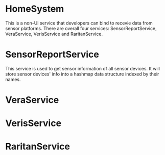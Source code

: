 HomeSystem
==========
This is a non-UI service that developers can bind to recevie data from sensor platforms. There are overall four services: SensorReportService, VeraService, VerisService and RaritanService.

SensorReportService
==========
This service is used to get sensor information of all sensor devices. It will store sensor devices' info into a hashmap data structure indexed by their names.

VeraService
==========


VerisService
==========


RaritanService
==========
